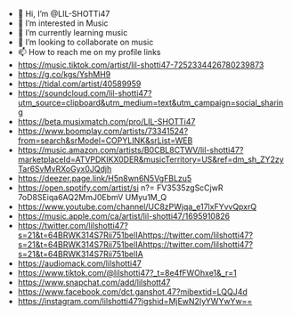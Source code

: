 - 👋 Hi, I’m @LIL-SHOTTi47
- 👀 I’m interested in Music
- 🌱 I’m currently learning music
- 💞️ I’m looking to collaborate on music
- 📫 How to reach me on my profile links
- https://music.tiktok.com/artist/lil-shotti47-7252334426780239873
- https://g.co/kgs/YshMH9
- https://tidal.com/artist/40589959
- https://soundcloud.com/lil-shotti47?utm_source=clipboard&utm_medium=text&utm_campaign=social_sharing
- https://beta.musixmatch.com/pro/LIL-SHOTTi47
- https://www.boomplay.com/artists/73341524?from=search&srModel=COPYLINK&srList=WEB
- https://music.amazon.com/artists/B0CBL8CTWV/lil-shotti47?marketplaceId=ATVPDKIKX0DER&musicTerritory=US&ref=dm_sh_ZY2zyTar6SvMvRXoGyx0JQdjh
- https://deezer.page.link/H5n8wn6N5VgFBLzu5
- https://open.spotify.com/artist/si n?= FV3535zgScCjwR 7oD8SEiqa6AQ2MmJ0EbmV UMyu1M_Q
- https://www.youtube.com/channel/UC8zPWjqa_e17lxFYvvQpxrQ
- https://music.apple.com/ca/artist/lil-shotti47/1695910826
- https://twitter.com/lilshotti47?s=21&t=64BRWK314S7Rii751belIAhttps://twitter.com/lilshotti47?s=21&t=64BRWK314S7Rii751belIAhttps://twitter.com/lilshotti47?s=21&t=64BRWK314S7Rii751belIA
- https://audiomack.com/lilshotti47
- https://www.tiktok.com/@lilshotti47?_t=8e4fFWOhxe1&_r=1
- https://www.snapchat.com/add/lilshott47
- https://www.facebook.com/dct.ganshot.47?mibextid=LQQJ4d
- https://instagram.com/lilshotti47?igshid=MjEwN2IyYWYwYw==

<!---
LIL-SHOTTi47/LIL-SHOTTi47 is a ✨ special ✨ repository because its `README.md` (this file) appears on your GitHub profile.
You can click the Preview link to take a look at your changes.
--->
